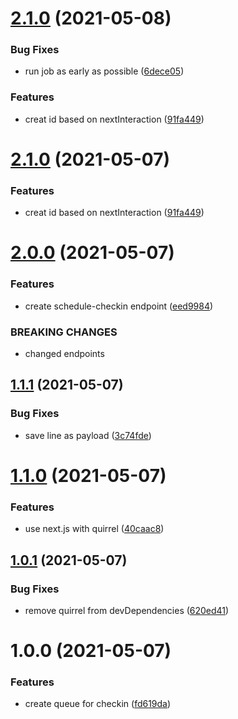 # [2.1.0](https://github.com/rfoel/veek/compare/v2.0.0...v2.1.0) (2021-05-08)


### Bug Fixes

* run job as early as possible ([6dece05](https://github.com/rfoel/veek/commit/6dece0538d601f4e01b14cf16b536d1b8499f72c))


### Features

* creat id based on nextInteraction ([91fa449](https://github.com/rfoel/veek/commit/91fa449f91d9bfb88c242c757b082e3ddec14600))

# [2.1.0](https://github.com/rfoel/veek/compare/v2.0.0...v2.1.0) (2021-05-07)


### Features

* creat id based on nextInteraction ([91fa449](https://github.com/rfoel/veek/commit/91fa449f91d9bfb88c242c757b082e3ddec14600))

# [2.0.0](https://github.com/rfoel/veek/compare/v1.1.1...v2.0.0) (2021-05-07)


### Features

* create schedule-checkin endpoint ([eed9984](https://github.com/rfoel/veek/commit/eed998450367b4890f6bc9fcc42d0b1e27f3835f))


### BREAKING CHANGES

* changed endpoints

## [1.1.1](https://github.com/rfoel/veek/compare/v1.1.0...v1.1.1) (2021-05-07)


### Bug Fixes

* save line as payload ([3c74fde](https://github.com/rfoel/veek/commit/3c74fdeb552e6135f3bcfe6deaf66fcb24e32ebd))

# [1.1.0](https://github.com/rfoel/veek/compare/v1.0.1...v1.1.0) (2021-05-07)


### Features

* use next.js with quirrel ([40caac8](https://github.com/rfoel/veek/commit/40caac87899938852d9805fcd4cea9f6dfeee952))

## [1.0.1](https://github.com/rfoel/veek/compare/v1.0.0...v1.0.1) (2021-05-07)


### Bug Fixes

* remove quirrel from devDependencies ([620ed41](https://github.com/rfoel/veek/commit/620ed41f7bdb3ed9dac1c9ae4c12d500e72df465))

# 1.0.0 (2021-05-07)


### Features

* create queue for checkin ([fd619da](https://github.com/rfoel/veek/commit/fd619da0e06b0b855f81683fba36e737aaeca16d))
